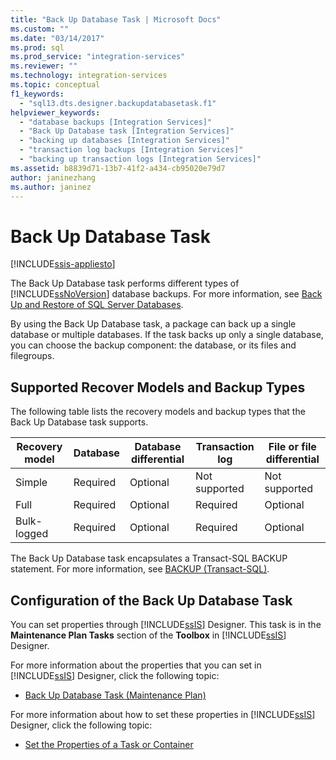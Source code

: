 ```yaml
---
title: "Back Up Database Task | Microsoft Docs"
ms.custom: ""
ms.date: "03/14/2017"
ms.prod: sql
ms.prod_service: "integration-services"
ms.reviewer: ""
ms.technology: integration-services
ms.topic: conceptual
f1_keywords: 
  - "sql13.dts.designer.backupdatabasetask.f1"
helpviewer_keywords: 
  - "database backups [Integration Services]"
  - "Back Up Database task [Integration Services]"
  - "backing up databases [Integration Services]"
  - "transaction log backups [Integration Services]"
  - "backing up transaction logs [Integration Services]"
ms.assetid: b8839d71-13b7-41f2-a434-cb95020e79d7
author: janinezhang
ms.author: janinez
---
```

# Back Up Database Task

[!INCLUDE[ssis-appliesto](../../includes/ssis-appliesto-ssvrpluslinux-asdb-asdw-xxx.md)]


  The Back Up Database task performs different types of [!INCLUDE[ssNoVersion](../../includes/ssnoversion-md.md)] database backups. For more information, see [Back Up and Restore of SQL Server Databases](../../relational-databases/backup-restore/back-up-and-restore-of-sql-server-databases.md).  
  
 By using the Back Up Database task, a package can back up a single database or multiple databases. If the task backs up only a single database, you can choose the backup component: the database, or its files and filegroups.  
  
## Supported Recover Models and Backup Types  
 The following table lists the recovery models and backup types that the Back Up Database task supports.  
  
|Recovery model|Database|Database differential|Transaction log|File or file differential|  
|--------------------|--------------|---------------------------|---------------------|-------------------------------|  
|Simple|Required|Optional|Not supported|Not supported|  
|Full|Required|Optional|Required|Optional|  
|Bulk-logged|Required|Optional|Required|Optional|  
  
 The Back Up Database task encapsulates a Transact-SQL BACKUP statement. For more information, see [BACKUP &#40;Transact-SQL&#41;](../../t-sql/statements/backup-transact-sql.md).  
  
## Configuration of the Back Up Database Task  
 You can set properties through [!INCLUDE[ssIS](../../includes/ssis-md.md)] Designer. This task is in the **Maintenance Plan Tasks** section of the **Toolbox** in [!INCLUDE[ssIS](../../includes/ssis-md.md)] Designer.  
  
 For more information about the properties that you can set in [!INCLUDE[ssIS](../../includes/ssis-md.md)] Designer, click the following topic:  
  
-   [Back Up Database Task &#40;Maintenance Plan&#41;](../../relational-databases/maintenance-plans/options-in-the-back-up-database-task-for-maintenance-plan.md)  
  
 For more information about how to set these properties in [!INCLUDE[ssIS](../../includes/ssis-md.md)] Designer, click the following topic:  
  
-   [Set the Properties of a Task or Container](https://msdn.microsoft.com/library/52d47ca4-fb8c-493d-8b2b-48bb269f859b)  
  
  

